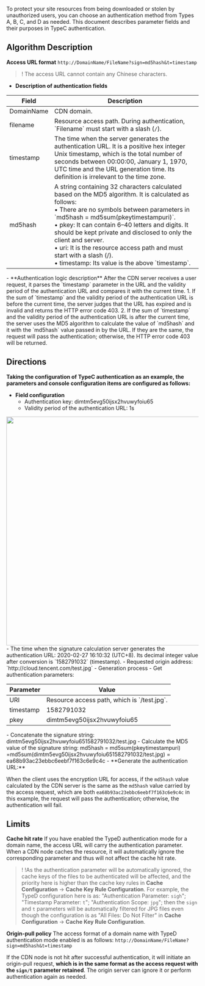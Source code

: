 To protect your site resources from being downloaded or stolen by unauthorized users, you can choose an authentication method from Types A, B, C, and D as needed. This document describes parameter fields and their purposes in TypeC authentication.

## Algorithm Description

**Access URL format**
`http://DomainName/FileName?sign=md5hash&t=timestamp`
>! The access URL cannot contain any Chinese characters.
>
-  **Description of authentication fields**
<table>
<thead>
<tr>
<th>Field</th>
<th>Description</th>
</tr>
</thead>
<tbody><tr>
<td>DomainName</td>
<td>CDN domain.</td>
</tr>
<tr>
<td>filename</td>
<td>Resource access path. During authentication, `Filename` must start with a slash (<code>/</code>).</td>
</tr>
<tr>
<td>timestamp</td>
<td>The time when the server generates the authentication URL. It is a positive hex integer Unix timestamp, which is the total number of seconds between 00:00:00, January 1, 1970, UTC time and the URL generation time. Its definition is irrelevant to the time zone.</td>
</tr>
<tr>
<td>md5hash</td>
<td>A string containing 32 characters calculated based on the MD5 algorithm. It is calculated as follows: <br>•  There are no symbols between parameters in `md5hash = md5sum(pkeytimestampuri)`. <br>•  pkey: It can contain 6–40 letters and digits. It should be kept private and disclosed to only the client and server. <br>•   uri: It is the resource access path and must start with a slash (/). <br>•  timestamp: Its value is the above `timestamp`.</td>
</tr>
</tbody></table>
-  **Authentication logic description**
After the CDN server receives a user request, it parses the `timestamp` parameter in the URL and the validity period of the authentication URL and compares it with the current time.
  1. If the sum of `timestamp` and the validity period of the authentication URL is before the current time, the server judges that the URL has expired and is invalid and returns the HTTP error code 403.
  2. If the sum of `timestamp` and the validity period of the authentication URL is after the current time, the server uses the MD5 algorithm to calculate the value of `md5hash` and it with the `md5hash` value passed in by the URL. If they are the same, the request will pass the authentication; otherwise, the HTTP error code 403 will be returned.

## Directions 

**Taking the configuration of TypeC authentication as an example, the parameters and console configuration items are configured as follows:** 

- **Field configuration**
  - Authentication key: dimtm5evg50ijsx2hvuwyfoiu65
  - Validity period of the authentication URL: 1s   
<img src="https://staticintl.cloudcachetci.com/yehe/backend-news/FsKK054_%E4%BC%81%E4%B8%9A%E5%BE%AE%E4%BF%A1%E6%88%AA%E5%9B%BE_16715089128415.png" width="600" />
  -    The time when the signature calculation server generates the authentication URL: 2020-02-27 16:10:32 (UTC+8). Its decimal integer value after conversion is `1582791032` (timestamp).
  -    Requested origin address: `http://cloud.tencent.com/test.jpg`
- Generation process
  - Get authentication parameters:
<table>
<thead>
<tr>
<th>Parameter</th>
<th>Value</th>
</tr>
</thead>
<tbody><tr>
<td>URI</td>
<td>Resource access path, which is `/test.jpg`.</td>
</tr>
<tr>
<td>timestamp</td>
<td>1582791032</td>
</tr>
<tr>
<td>pkey</td>
<td>dimtm5evg50ijsx2hvuwyfoiu65</td>
</tr>
</tbody></table>
   - Concatenate the signature string: dimtm5evg50ijsx2hvuwyfoiu651582791032/test.jpg
   - Calculate the MD5 value of the signature string: md5hash = md5sum(pkeytimestampuri) =md5sum(dimtm5evg50ijsx2hvuwyfoiu651582791032/test.jpg) = ea68b93ac23ebbc6eebf7f163c6e9c4c
-   **Generate the authentication URL:**

When the client uses the encryption URL for access, if the `md5hash` value calculated by the CDN server is the same as the `md5hash` value carried by the access request, which are both `ea68b93ac23ebbc6eebf7f163c6e9c4c` in this example, the request will pass the authentication; otherwise, the authentication will fail.

## Limits

**Cache hit rate**
If you have enabled the TypeD authentication mode for a domain name, the access URL will carry the authentication parameter. When a CDN node caches the resource, it will automatically ignore the corresponding parameter and thus will not affect the cache hit rate.

>!
>!As the authentication parameter will be automatically ignored, the cache keys of the files to be authenticated will be affected, and the priority here is higher than the cache key rules in **Cache Configuration** -> **Cache Key Rule Configuration**.
For example, the TypeD configuration here is as: "Authentication Parameter: `sigh`"; "Timestamp Parameter: `t`"; "Authentication Scope: `jpg`"; then the `sign` and `t` parameters will be automatically filtered for JPG files even though the configuration is as "All Files: Do Not Filter" in **Cache Configuration** -> **Cache Key Rule Configuration**.

**Origin-pull policy** 
The access format of a domain name with TypeD authentication mode enabled is as follows:
 `http://DomainName/FileName?sign=md5hash&t=timestamp` 

If the CDN node is not hit after successful authentication, it will initiate an origin-pull request, **which is in the same format as the access request with the `sign/t` parameter retained**. The origin server can ignore it or perform authentication again as needed.
